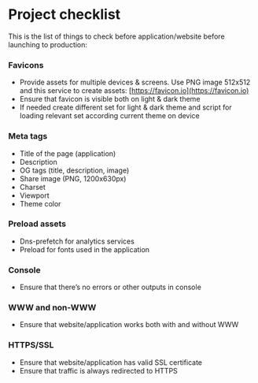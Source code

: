 # Project checklist

This is the list of things to check before application/website before launching to production:


### Favicons

* Provide assets for multiple devices & screens. Use PNG image 512x512 and this service to create assets: [https://favicon.io](https://favicon.io)
* Ensure that favicon is visible both on light & dark theme
* If needed create different set for light & dark theme and script for loading relevant set according current theme on device


### Meta tags

* Title of the page (application)
* Description
* OG tags (title, description, image)
* Share image (PNG, 1200x630px)
* Charset
* Viewport
* Theme color


### Preload assets

* Dns-prefetch for analytics services
* Preload for fonts used in the application


### Console

* Ensure that there’s no errors or other outputs in console


### WWW and non-WWW

* Ensure that website/application works both with and without WWW


### HTTPS/SSL

* Ensure that website/application has valid SSL certificate
* Ensure that traffic is always redirected to HTTPS
